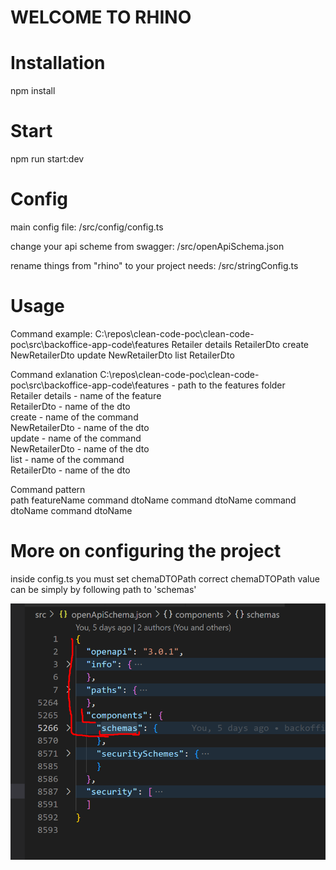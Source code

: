 # WELCOME TO RHINO

# Installation

npm install

# Start

npm run start:dev

# Config

main config file:
/src/config/config.ts

change your api scheme from swagger:
/src/openApiSchema.json

rename things from "rhino" to your project needs:
/src/stringConfig.ts

# Usage

Command example:
C:\repos\clean-code-poc\clean-code-poc\src\backoffice-app-code\features Retailer details RetailerDto create NewRetailerDto update NewRetailerDto list RetailerDto <br />

Command exlanation
C:\repos\clean-code-poc\clean-code-poc\src\backoffice-app-code\features - path to the features folder <br />
Retailer details - name of the feature <br />
RetailerDto - name of the dto <br />
create - name of the command <br />
NewRetailerDto - name of the dto <br />
update - name of the command <br />
NewRetailerDto - name of the dto <br />
list - name of the command <br />
RetailerDto - name of the dto <br />

Command pattern <br />
path featureName command dtoName command dtoName command dtoName command dtoName

# More on configuring the project

inside config.ts you must set chemaDTOPath
correct chemaDTOPath value can be simply by following path to 'schemas'

![alt text](./rhino%20instructio.png)
